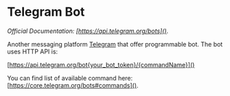 # Telegram Bot

*Official Documentation: [https://api.telegram.org/bots]()*.

Another messaging platform [Telegram](https://telegram.org) that offer programmable bot. The bot uses HTTP API is:

[https://api.telegram.org/bot{your_bot_token}/{commandName}]()

You can find list of available command here: [https://core.telegram.org/bots#commands]().